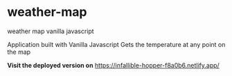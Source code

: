 # weather-map
weather map vanilla javascript

Application built with Vanilla Javascript
Gets the temperature at any point on the map

**Visit the deployed version on**
https://infallible-hopper-f8a0b6.netlify.app/

